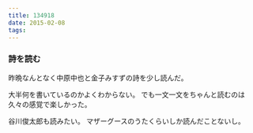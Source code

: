 ```yaml
---
title: 134918
date: 2015-02-08
tags:
---
```


### 詩を読む

昨晩なんとなく中原中也と金子みすずの詩を少し読んだ。

大半何を書いているのかよくわからない。
でも一文一文をちゃんと読むのは久々の感覚で楽しかった。

谷川俊太郎も読みたい。
マザーグースのうたくらいしか読んだことないし。
